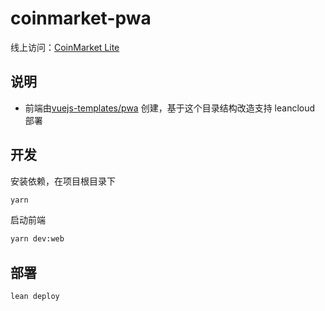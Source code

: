 # coinmarket-pwa

线上访问：[CoinMarket Lite](http://coin.leanapp.cn/)

## 说明

* 前端由[vuejs-templates/pwa](https://github.com/vuejs-templates/pwa) 创建，基于这个目录结构改造支持 leancloud 部署

## 开发

安装依赖，在项目根目录下 
```sh
yarn
```

启动前端
```sh
yarn dev:web
```

## 部署
```sh
lean deploy
```
